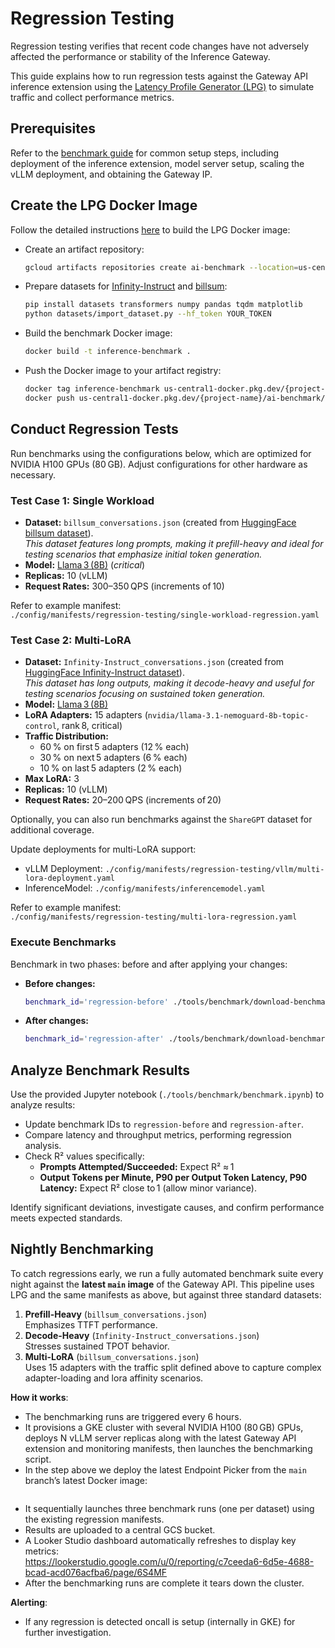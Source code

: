 # Regression Testing

Regression testing verifies that recent code changes have not adversely affected the performance or stability of the Inference Gateway.

This guide explains how to run regression tests against the Gateway API inference extension using the [Latency Profile Generator (LPG)](https://github.com/AI-Hypercomputer/inference-benchmark/) to simulate traffic and collect performance metrics.

## Prerequisites

Refer to the [benchmark guide](/site-src/performance/benchmark/index.md) for common setup steps, including deployment of the inference extension, model server setup, scaling the vLLM deployment, and obtaining the Gateway IP.

## Create the LPG Docker Image

Follow the detailed instructions [here](https://github.com/AI-Hypercomputer/inference-benchmark/blob/1c92df607751a7ddb04e2152ed7f6aaf85bd9ca7/README.md) to build the LPG Docker image:

* Create an artifact repository:

  ```bash
  gcloud artifacts repositories create ai-benchmark --location=us-central1 --repository-format=docker
  ```

* Prepare datasets for [Infinity-Instruct](https://huggingface.co/meta-llama/Llama-3.1-8B-Instruct) and [billsum]((https://huggingface.co/datasets/FiscalNote/billsum)):

  ```bash
  pip install datasets transformers numpy pandas tqdm matplotlib
  python datasets/import_dataset.py --hf_token YOUR_TOKEN
  ```

* Build the benchmark Docker image:

  ```bash
  docker build -t inference-benchmark .
  ```

* Push the Docker image to your artifact registry:

  ```bash
  docker tag inference-benchmark us-central1-docker.pkg.dev/{project-name}/ai-benchmark/inference-benchmark
  docker push us-central1-docker.pkg.dev/{project-name}/ai-benchmark/inference-benchmark
  ```

## Conduct Regression Tests

Run benchmarks using the configurations below, which are optimized for NVIDIA H100 GPUs (80 GB). Adjust configurations for other hardware as necessary.

### Test Case 1: Single Workload

- **Dataset:** `billsum_conversations.json` (created from [HuggingFace billsum dataset](https://huggingface.co/datasets/FiscalNote/billsum)).  
  *This dataset features long prompts, making it prefill-heavy and ideal for testing scenarios that emphasize initial token generation.*
- **Model:** [Llama 3 (8B)](https://huggingface.co/meta-llama/Llama-3.1-8B-Instruct) (*critical*)
- **Replicas:** 10 (vLLM)
- **Request Rates:** 300–350 QPS (increments of 10)

Refer to example manifest:  
`./config/manifests/regression-testing/single-workload-regression.yaml`

### Test Case 2: Multi-LoRA

- **Dataset:** `Infinity-Instruct_conversations.json` (created from [HuggingFace Infinity-Instruct dataset](https://huggingface.co/datasets/BAAI/Infinity-Instruct)).  
  *This dataset has long outputs, making it decode-heavy and useful for testing scenarios focusing on sustained token generation.*
- **Model:** [Llama 3 (8B)](https://huggingface.co/meta-llama/Llama-3.1-8B-Instruct)
- **LoRA Adapters:** 15 adapters (`nvidia/llama-3.1-nemoguard-8b-topic-control`, rank 8, critical)
- **Traffic Distribution:**  
  - 60 % on first 5 adapters (12 % each)  
  - 30 % on next 5 adapters (6 % each)  
  - 10 % on last 5 adapters (2 % each)  
- **Max LoRA:** 3
- **Replicas:** 10 (vLLM)
- **Request Rates:** 20–200 QPS (increments of 20)

Optionally, you can also run benchmarks against the `ShareGPT` dataset for additional coverage.

Update deployments for multi-LoRA support:  
- vLLM Deployment: `./config/manifests/regression-testing/vllm/multi-lora-deployment.yaml`  
- InferenceModel: `./config/manifests/inferencemodel.yaml`

Refer to example manifest:  
`./config/manifests/regression-testing/multi-lora-regression.yaml`

### Execute Benchmarks

Benchmark in two phases: before and after applying your changes:

- **Before changes:**

  ```bash
  benchmark_id='regression-before' ./tools/benchmark/download-benchmark-results.bash
  ```

- **After changes:**

  ```bash
  benchmark_id='regression-after' ./tools/benchmark/download-benchmark-results.bash
  ```

## Analyze Benchmark Results

Use the provided Jupyter notebook (`./tools/benchmark/benchmark.ipynb`) to analyze results:

- Update benchmark IDs to `regression-before` and `regression-after`.
- Compare latency and throughput metrics, performing regression analysis.
- Check R² values specifically:
  - **Prompts Attempted/Succeeded:** Expect R² ≈ 1
  - **Output Tokens per Minute, P90 per Output Token Latency, P90 Latency:** Expect R² close to 1 (allow minor variance).

Identify significant deviations, investigate causes, and confirm performance meets expected standards.

## Nightly Benchmarking

To catch regressions early, we run a fully automated benchmark suite every night against the **latest `main` image** of the Gateway API. This pipeline uses LPG and the same manifests as above, but against three standard datasets:

1. **Prefill-Heavy** (`billsum_conversations.json`)  
   Emphasizes TTFT performance.
2. **Decode-Heavy** (`Infinity-Instruct_conversations.json`)  
   Stresses sustained TPOT behavior.
3. **Multi-LoRA**  (`billsum_conversations.json`)  
   Uses 15 adapters with the traffic split defined above to capture complex adapter-loading and lora affinity scenarios.

**How it works**:

- The benchmarking runs are triggered every 6 hours.
- It provisions a GKE cluster with several NVIDIA H100 (80 GB) GPUs, deploys N vLLM server replicas along with the latest Gateway API extension and monitoring manifests, then launches the benchmarking script.
- In the step above we deploy the latest Endpoint Picker from the `main` branch’s latest Docker image:
  ```us-central1-docker.pkg.dev/k8s-staging-images/gateway-api-inference-extension/epp:main
  ```
- It sequentially launches three benchmark runs (one per dataset) using the existing regression manifests.
- Results are uploaded to a central GCS bucket.
- A Looker Studio dashboard automatically refreshes to display key metrics:  
  https://lookerstudio.google.com/u/0/reporting/c7ceeda6-6d5e-4688-bcad-acd076acfba6/page/6S4MF
- After the benchmarking runs are complete it tears down the cluster.

**Alerting**:

- If any regression is detected oncall is setup (internally in GKE) for further investigation.